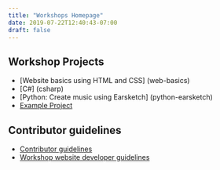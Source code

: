 ```yaml
---
title: "Workshops Homepage"
date: 2019-07-22T12:40:43-07:00
draft: false
---
```


## Workshop Projects

- [Website basics using HTML and CSS] (web-basics)
- [C#] (csharp)
- [Python: Create music using Earsketch] (python-earsketch)
- [Example Project](example/)

## Contributor guidelines

- [Contributor guidelines](guidelines/)
- [Workshop website developer guidelines](guidelines/web-developer)
